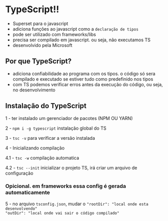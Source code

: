 # TypeScript!!
- Superset para o javascript
- adiciona funções ao javascript como a `declaração de tipos`
- pode ser utilizado com frameworks/libs
- precisa ser compilado em javascript. ou seja, não executamos TS
- desenvolvido pela Microsoft

## Por que TypeScript?
- adiciona confiabilidade ao programa com os tipos. o código só sera compilado e executado se estiver tudo como predefinido nos tipos
- com TS podemos verificar erros antes da execução do código, ou seja, no desenvolvimento

## Instalação do TypeScript
1 - ter instalado um gerenciador de pacotes (NPM OU YARN) <br/>

2 - ` npm i -g typescript ` instalação global do TS

3 - `tsc -v` para verificar a versão instalada

4 - Inicializando compilação

  4.1 - `tsc -w` compilação automatica
  
  4.2 - `tsc --init` inicializar o projeto TS, irá criar um arquivo de configuração

### Opicional. em frameworks essa config é gerada automaticamente

5 - no arquivo `tsconfig.json`, mudar o `"rootDir": "local onde esta desenvolvendo"` <br/>
`"outDir": "local onde vai sair o código compilado"`
